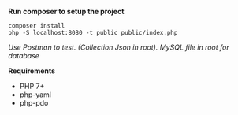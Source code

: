 **Run composer to setup the project**
```
composer install
php -S localhost:8080 -t public public/index.php
```
*Use Postman to test. (Collection Json in root).*
*MySQL file in root for database*

**Requirements**

- PHP 7+
- php-yaml
- php-pdo
